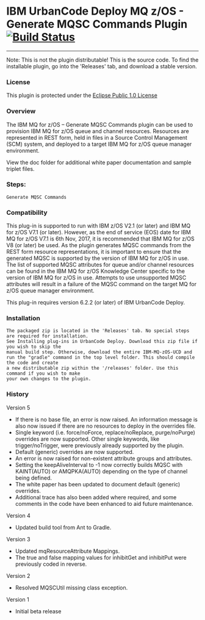 # IBM UrbanCode Deploy MQ z/OS - Generate MQSC Commands Plugin [![Build Status](https://travis-ci.org/IBM-UrbanCode/IBM-MQ-zOS-UCD.svg?branch=master)](https://travis-ci.org/IBM-UrbanCode/IBM-MQ-zOS-UCD)
---
Note: This is not the plugin distributable! This is the source code. To find the installable plugin, go into the 'Releases' tab, and download a stable version.

### License
This plugin is protected under the [Eclipse Public 1.0 License](http://www.eclipse.org/legal/epl-v10.html)

### Overview

The IBM MQ for z/OS – Generate MQSC Commands plugin can be used to provision IBM MQ for z/OS queue and channel resources. Resources are represented in REST form, held in files in a Source Control Management (SCM) system, and deployed to a target IBM MQ for z/OS queue manager environment.

View the doc folder for additional white paper documentation and sample triplet files.

### Steps:

    Generate MQSC Commands

### Compatibility
This plug-in is supported to run with IBM z/OS V2.1 (or later) and IBM MQ for z/OS V7.1 (or later). However, as the end of service (EOS) date for IBM MQ for z/OS V7.1 is 6th Nov, 2017, it is recommended that IBM MQ for z/OS V8 (or later) be used. As the plugin generates MQSC commands from the REST form resource representations, it is important to ensure that the generated MQSC is supported by the version of IBM MQ for z/OS in use. The list of supported MQSC attributes for queue and/or channel resources can be found in the IBM MQ for z/OS Knowledge Center specific to the version of IBM MQ for z/OS in use. Attempts to use unsupported MQSC attributes will result in a failure of the MQSC command on the target MQ for z/OS queue manager environment.

This plug-in requires version 6.2.2 (or later) of IBM UrbanCode Deploy.

### Installation
	The packaged zip is located in the 'Releases' tab. No special steps are required for installation.
	See Installing plug-ins in UrbanCode Deploy. Download this zip file if you wish to skip the
	manual build step. Otherwise, download the entire IBM-MQ-zOS-UCD and
	run the "gradle" command in the top level folder. This should compile the code and create
	a new distributable zip within the '/releases' folder. Use this command if you wish to make
	your own changes to the plugin.

### History
Version 5
- If there is no base file, an error is now raised. An information message is also now issued if there are no resources to deploy in the overrides file.
- Single keyword (i.e. force/noForce, replace/noReplace, purge/noPurge) overrides are now supported. Other single keywords, like trigger/noTrigger, were previously already supported by the plugin.
- Default (generic) overrides are now supported.
- An error is now raised for non-existent attribute groups and attributes.
- Setting the keepAliveInterval to -1 now correctly builds MQSC with KAINT(AUTO) or AMQPKA(AUTO) depending on the type of channel being defined.
- The white paper has been updated to document default (generic) overrides.
- Additional trace has also been added where required, and some comments in the code have been enhanced to aid future maintenance.

Version 4
- Updated build tool from Ant to Gradle.

Version 3
- Updated mqResourceAttribute Mappings.
- The true and false mapping values for inhibitGet and inhibitPut were previously coded in reverse.

Version 2
- Resolved MQSCUtil missing class exception.

Version 1
- Initial beta release
